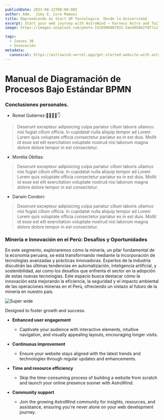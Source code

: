 ```yaml
---
publishDate: 2023-08-12T00:00:00Z
author: Adm.  Jimy E. Curo Mamani
title: Emprendiendo mi Start UP Tecnologica  Desde la Universidad
excerpt: Start your web journey with AstroWind – harness Astro and Tailwind CSS for a stunning site. Explore our guide now.
image: https://images.unsplash.com/photo-1516996087931-5ae405802f9f?ixlib=rb-4.0.3&ixid=M3wxMjA3fDB8MHxwaG90by1wYWdlfHx8fGVufDB8fHx8fA%3D%3D&auto=format&fit=crop&w=2070&q=80

tags:
  - Jueves 30 
  - Innovación
metadata:
  canonical: https://astrowind.vercel.app/get-started-website-with-astro-tailwind-css
---
```

# Manual de Diagramación de Procesos Bajo Estándar BPMN
### Conclusiones personales.

- Romel Gutierrez:🧙‍♂️🙋‍♂️👇
>Deserunt excepteur adipisicing culpa pariatur cillum laboris ullamco nisi fugiat cillum officia. In cupidatat nulla aliquip tempor ad Lorem Lorem quis voluptate officia consectetur pariatur ex in est duis. Mollit id esse est elit exercitation voluptate nostrud nisi laborum magna dolore dolore tempor in est consectetur.
- Morelia Oblitas:
>Deserunt excepteur adipisicing culpa pariatur cillum laboris ullamco nisi fugiat cillum officia. In cupidatat nulla aliquip tempor ad Lorem Lorem quis voluptate officia consectetur pariatur ex in est duis. Mollit id esse est elit exercitation voluptate nostrud nisi laborum magna dolore dolore tempor in est consectetur.
- Darwin Condori:
>Deserunt excepteur adipisicing culpa pariatur cillum laboris ullamco nisi fugiat cillum officia. In cupidatat nulla aliquip tempor ad Lorem Lorem quis voluptate officia consectetur pariatur ex in est duis. Mollit id esse est elit exercitation voluptate nostrud nisi laborum magna dolore dolore tempor in est consectetur.
### Minería e Innovación en el Perú: Desafíos y Oportunidades

En este segmento, exploraremos cómo la minería, un pilar fundamental de la economía peruana, se está transformando mediante la incorporación de tecnologías avanzadas y prácticas innovadoras. Expertos de la industria discutirán las últimas tendencias en automatización, inteligencia artificial, y sostenibilidad, así como los desafíos que enfrenta el sector en la adopción de estas nuevas tecnologías. Este espacio busca destacar cómo la innovación está mejorando la eficiencia, la seguridad y el impacto ambiental de las operaciones mineras en el Perú, ofreciendo un vistazo al futuro de la minería en nuestro país.

![Super wide](https://images.unsplash.com/photo-1710170601257-242514895755?q=80&w=2832&auto=format&fit=crop&ixlib=rb-4.0.3&ixid=M3wxMjA3fDB8MHxwaG90by1wYWdlfHx8fGVufDB8fHx8fA%3D%3D)

Designed to foster growth and success.

- **Enhanced user engagement**
  - Captivate your audience with interactive elements, intuitive navigation, and visually appealing layouts, encouraging longer visits.

- **Continuous improvement**
  - Ensure your website stays aligned with the latest trends and technologies through regular updates and enhancements.

- **Time and resource efficiency**
  - Skip the time-consuming process of building a website from scratch and launch your online presence sooner with AstroWind.

- **Community support**
  - Join the growing AstroWind community for insights, resources, and assistance, ensuring you're never alone on your web development journey.

